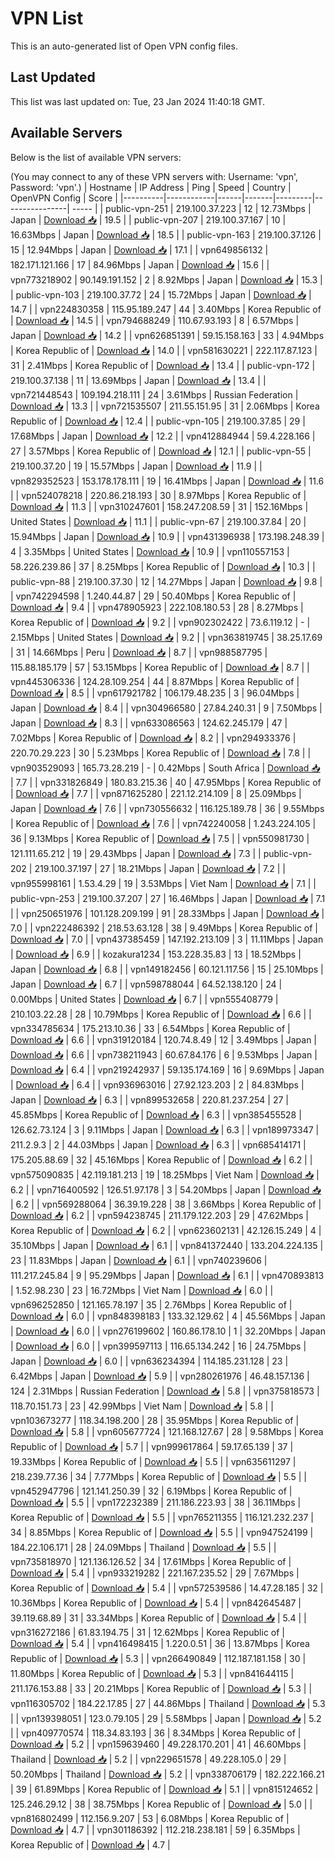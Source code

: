 # VPN List

This is an auto-generated list of Open VPN config files.

## Last Updated

This list was last updated on: Tue, 23 Jan 2024 11:40:18 GMT.

## Available Servers

Below is the list of available VPN servers:

(You may connect to any of these VPN servers with: Username: 'vpn', Password: 'vpn'.)
| Hostname | IP Address | Ping | Speed | Country | OpenVPN Config | Score |
|----------|------------|------|-------|---------|----------------| ----- |
| public-vpn-251 | 219.100.37.223 | 12 | 12.73Mbps | Japan | [Download 📥](./configs/server_0_JP.ovpn) | 19.5 |
| public-vpn-207 | 219.100.37.167 | 10 | 16.63Mbps | Japan | [Download 📥](./configs/server_1_JP.ovpn) | 18.5 |
| public-vpn-163 | 219.100.37.126 | 15 | 12.94Mbps | Japan | [Download 📥](./configs/server_2_JP.ovpn) | 17.1 |
| vpn649856132 | 182.171.121.166 | 17 | 84.96Mbps | Japan | [Download 📥](./configs/server_3_JP.ovpn) | 15.6 |
| vpn773218902 | 90.149.191.152 | 2 | 8.92Mbps | Japan | [Download 📥](./configs/server_4_JP.ovpn) | 15.3 |
| public-vpn-103 | 219.100.37.72 | 24 | 15.72Mbps | Japan | [Download 📥](./configs/server_5_JP.ovpn) | 14.7 |
| vpn224830358 | 115.95.189.247 | 44 | 3.40Mbps | Korea Republic of | [Download 📥](./configs/server_6_KR.ovpn) | 14.5 |
| vpn794688249 | 110.67.93.193 | 8 | 6.57Mbps | Japan | [Download 📥](./configs/server_7_JP.ovpn) | 14.2 |
| vpn626851391 | 59.15.158.163 | 33 | 4.94Mbps | Korea Republic of | [Download 📥](./configs/server_8_KR.ovpn) | 14.0 |
| vpn581630221 | 222.117.87.123 | 31 | 2.41Mbps | Korea Republic of | [Download 📥](./configs/server_9_KR.ovpn) | 13.4 |
| public-vpn-172 | 219.100.37.138 | 11 | 13.69Mbps | Japan | [Download 📥](./configs/server_10_JP.ovpn) | 13.4 |
| vpn721448543 | 109.194.218.111 | 24 | 3.61Mbps | Russian Federation | [Download 📥](./configs/server_11_RU.ovpn) | 13.3 |
| vpn721535507 | 211.55.151.95 | 31 | 2.06Mbps | Korea Republic of | [Download 📥](./configs/server_12_KR.ovpn) | 12.4 |
| public-vpn-105 | 219.100.37.85 | 29 | 17.68Mbps | Japan | [Download 📥](./configs/server_13_JP.ovpn) | 12.2 |
| vpn412884944 | 59.4.228.166 | 27 | 3.57Mbps | Korea Republic of | [Download 📥](./configs/server_14_KR.ovpn) | 12.1 |
| public-vpn-55 | 219.100.37.20 | 19 | 15.57Mbps | Japan | [Download 📥](./configs/server_15_JP.ovpn) | 11.9 |
| vpn829352523 | 153.178.178.111 | 19 | 16.41Mbps | Japan | [Download 📥](./configs/server_16_JP.ovpn) | 11.6 |
| vpn524078218 | 220.86.218.193 | 30 | 8.97Mbps | Korea Republic of | [Download 📥](./configs/server_17_KR.ovpn) | 11.3 |
| vpn310247601 | 158.247.208.59 | 31 | 152.16Mbps | United States | [Download 📥](./configs/server_18_US.ovpn) | 11.1 |
| public-vpn-67 | 219.100.37.84 | 20 | 15.94Mbps | Japan | [Download 📥](./configs/server_19_JP.ovpn) | 10.9 |
| vpn431396938 | 173.198.248.39 | 4 | 3.35Mbps | United States | [Download 📥](./configs/server_20_US.ovpn) | 10.9 |
| vpn110557153 | 58.226.239.86 | 37 | 8.25Mbps | Korea Republic of | [Download 📥](./configs/server_21_KR.ovpn) | 10.3 |
| public-vpn-88 | 219.100.37.30 | 12 | 14.27Mbps | Japan | [Download 📥](./configs/server_22_JP.ovpn) | 9.8 |
| vpn742294598 | 1.240.44.87 | 29 | 50.40Mbps | Korea Republic of | [Download 📥](./configs/server_23_KR.ovpn) | 9.4 |
| vpn478905923 | 222.108.180.53 | 28 | 8.27Mbps | Korea Republic of | [Download 📥](./configs/server_24_KR.ovpn) | 9.2 |
| vpn902302422 | 73.6.119.12 | - | 2.15Mbps | United States | [Download 📥](./configs/server_25_US.ovpn) | 9.2 |
| vpn363819745 | 38.25.17.69 | 31 | 14.66Mbps | Peru | [Download 📥](./configs/server_26_PE.ovpn) | 8.7 |
| vpn988587795 | 115.88.185.179 | 57 | 53.15Mbps | Korea Republic of | [Download 📥](./configs/server_27_KR.ovpn) | 8.7 |
| vpn445306336 | 124.28.109.254 | 44 | 8.87Mbps | Korea Republic of | [Download 📥](./configs/server_28_KR.ovpn) | 8.5 |
| vpn617921782 | 106.179.48.235 | 3 | 96.04Mbps | Japan | [Download 📥](./configs/server_29_JP.ovpn) | 8.4 |
| vpn304966580 | 27.84.240.31 | 9 | 7.50Mbps | Japan | [Download 📥](./configs/server_30_JP.ovpn) | 8.3 |
| vpn633086563 | 124.62.245.179 | 47 | 7.02Mbps | Korea Republic of | [Download 📥](./configs/server_31_KR.ovpn) | 8.2 |
| vpn294933376 | 220.70.29.223 | 30 | 5.23Mbps | Korea Republic of | [Download 📥](./configs/server_32_KR.ovpn) | 7.8 |
| vpn903529093 | 165.73.28.219 | - | 0.42Mbps | South Africa | [Download 📥](./configs/server_33_ZA.ovpn) | 7.7 |
| vpn331826849 | 180.83.215.36 | 40 | 47.95Mbps | Korea Republic of | [Download 📥](./configs/server_34_KR.ovpn) | 7.7 |
| vpn871625280 | 221.12.214.109 | 8 | 25.09Mbps | Japan | [Download 📥](./configs/server_35_JP.ovpn) | 7.6 |
| vpn730556632 | 116.125.189.78 | 36 | 9.55Mbps | Korea Republic of | [Download 📥](./configs/server_36_KR.ovpn) | 7.6 |
| vpn742240058 | 1.243.224.105 | 36 | 9.13Mbps | Korea Republic of | [Download 📥](./configs/server_37_KR.ovpn) | 7.5 |
| vpn550981730 | 121.111.65.212 | 19 | 29.43Mbps | Japan | [Download 📥](./configs/server_38_JP.ovpn) | 7.3 |
| public-vpn-202 | 219.100.37.197 | 27 | 18.21Mbps | Japan | [Download 📥](./configs/server_39_JP.ovpn) | 7.2 |
| vpn955998161 | 1.53.4.29 | 19 | 3.53Mbps | Viet Nam | [Download 📥](./configs/server_40_VN.ovpn) | 7.1 |
| public-vpn-253 | 219.100.37.207 | 27 | 16.46Mbps | Japan | [Download 📥](./configs/server_41_JP.ovpn) | 7.1 |
| vpn250651976 | 101.128.209.199 | 91 | 28.33Mbps | Japan | [Download 📥](./configs/server_42_JP.ovpn) | 7.0 |
| vpn222486392 | 218.53.63.128 | 38 | 9.49Mbps | Korea Republic of | [Download 📥](./configs/server_43_KR.ovpn) | 7.0 |
| vpn437385459 | 147.192.213.109 | 3 | 11.11Mbps | Japan | [Download 📥](./configs/server_44_JP.ovpn) | 6.9 |
| kozakura1234 | 153.228.35.83 | 13 | 18.52Mbps | Japan | [Download 📥](./configs/server_45_JP.ovpn) | 6.8 |
| vpn149182456 | 60.121.117.56 | 15 | 25.10Mbps | Japan | [Download 📥](./configs/server_46_JP.ovpn) | 6.7 |
| vpn598788044 | 64.52.138.120 | 24 | 0.00Mbps | United States | [Download 📥](./configs/server_47_US.ovpn) | 6.7 |
| vpn555408779 | 210.103.22.28 | 28 | 10.79Mbps | Korea Republic of | [Download 📥](./configs/server_48_KR.ovpn) | 6.6 |
| vpn334785634 | 175.213.10.36 | 33 | 6.54Mbps | Korea Republic of | [Download 📥](./configs/server_49_KR.ovpn) | 6.6 |
| vpn319120184 | 120.74.8.49 | 12 | 3.49Mbps | Japan | [Download 📥](./configs/server_50_JP.ovpn) | 6.6 |
| vpn738211943 | 60.67.84.176 | 6 | 9.53Mbps | Japan | [Download 📥](./configs/server_51_JP.ovpn) | 6.4 |
| vpn219242937 | 59.135.174.169 | 16 | 9.69Mbps | Japan | [Download 📥](./configs/server_52_JP.ovpn) | 6.4 |
| vpn936963016 | 27.92.123.203 | 2 | 84.83Mbps | Japan | [Download 📥](./configs/server_53_JP.ovpn) | 6.3 |
| vpn899532658 | 220.81.237.254 | 27 | 45.85Mbps | Korea Republic of | [Download 📥](./configs/server_54_KR.ovpn) | 6.3 |
| vpn385455528 | 126.62.73.124 | 3 | 9.11Mbps | Japan | [Download 📥](./configs/server_55_JP.ovpn) | 6.3 |
| vpn189973347 | 211.2.9.3 | 2 | 44.03Mbps | Japan | [Download 📥](./configs/server_56_JP.ovpn) | 6.3 |
| vpn685414171 | 175.205.88.69 | 32 | 45.16Mbps | Korea Republic of | [Download 📥](./configs/server_57_KR.ovpn) | 6.2 |
| vpn575090835 | 42.119.181.213 | 19 | 18.25Mbps | Viet Nam | [Download 📥](./configs/server_58_VN.ovpn) | 6.2 |
| vpn716400592 | 126.51.97.178 | 3 | 54.20Mbps | Japan | [Download 📥](./configs/server_59_JP.ovpn) | 6.2 |
| vpn569288064 | 36.39.19.228 | 38 | 3.66Mbps | Korea Republic of | [Download 📥](./configs/server_60_KR.ovpn) | 6.2 |
| vpn594238745 | 211.179.122.203 | 29 | 47.62Mbps | Korea Republic of | [Download 📥](./configs/server_61_KR.ovpn) | 6.2 |
| vpn623602131 | 42.126.15.249 | 4 | 35.10Mbps | Japan | [Download 📥](./configs/server_62_JP.ovpn) | 6.1 |
| vpn841372440 | 133.204.224.135 | 23 | 11.83Mbps | Japan | [Download 📥](./configs/server_63_JP.ovpn) | 6.1 |
| vpn740239606 | 111.217.245.84 | 9 | 95.29Mbps | Japan | [Download 📥](./configs/server_64_JP.ovpn) | 6.1 |
| vpn470893813 | 1.52.98.230 | 23 | 16.72Mbps | Viet Nam | [Download 📥](./configs/server_65_VN.ovpn) | 6.0 |
| vpn696252850 | 121.165.78.197 | 35 | 2.76Mbps | Korea Republic of | [Download 📥](./configs/server_66_KR.ovpn) | 6.0 |
| vpn848398183 | 133.32.129.62 | 4 | 45.56Mbps | Japan | [Download 📥](./configs/server_67_JP.ovpn) | 6.0 |
| vpn276199602 | 160.86.178.10 | 1 | 32.20Mbps | Japan | [Download 📥](./configs/server_68_JP.ovpn) | 6.0 |
| vpn399597113 | 116.65.134.242 | 16 | 24.75Mbps | Japan | [Download 📥](./configs/server_69_JP.ovpn) | 6.0 |
| vpn636234394 | 114.185.231.128 | 23 | 6.42Mbps | Japan | [Download 📥](./configs/server_70_JP.ovpn) | 5.9 |
| vpn280261976 | 46.48.157.136 | 124 | 2.31Mbps | Russian Federation | [Download 📥](./configs/server_71_RU.ovpn) | 5.8 |
| vpn375818573 | 118.70.151.73 | 23 | 42.99Mbps | Viet Nam | [Download 📥](./configs/server_72_VN.ovpn) | 5.8 |
| vpn103673277 | 118.34.198.200 | 28 | 35.95Mbps | Korea Republic of | [Download 📥](./configs/server_73_KR.ovpn) | 5.8 |
| vpn605677724 | 121.168.127.67 | 28 | 9.58Mbps | Korea Republic of | [Download 📥](./configs/server_74_KR.ovpn) | 5.7 |
| vpn999617864 | 59.17.65.139 | 37 | 19.33Mbps | Korea Republic of | [Download 📥](./configs/server_75_KR.ovpn) | 5.5 |
| vpn635611297 | 218.239.77.36 | 34 | 7.77Mbps | Korea Republic of | [Download 📥](./configs/server_76_KR.ovpn) | 5.5 |
| vpn452947796 | 121.141.250.39 | 32 | 6.19Mbps | Korea Republic of | [Download 📥](./configs/server_77_KR.ovpn) | 5.5 |
| vpn172232389 | 211.186.223.93 | 38 | 36.11Mbps | Korea Republic of | [Download 📥](./configs/server_78_KR.ovpn) | 5.5 |
| vpn765211355 | 116.121.232.237 | 34 | 8.85Mbps | Korea Republic of | [Download 📥](./configs/server_79_KR.ovpn) | 5.5 |
| vpn947524199 | 184.22.106.171 | 28 | 24.09Mbps | Thailand | [Download 📥](./configs/server_80_TH.ovpn) | 5.5 |
| vpn735818970 | 121.136.126.52 | 34 | 17.61Mbps | Korea Republic of | [Download 📥](./configs/server_81_KR.ovpn) | 5.4 |
| vpn933219282 | 221.167.235.52 | 29 | 7.67Mbps | Korea Republic of | [Download 📥](./configs/server_82_KR.ovpn) | 5.4 |
| vpn572539586 | 14.47.28.185 | 32 | 10.36Mbps | Korea Republic of | [Download 📥](./configs/server_83_KR.ovpn) | 5.4 |
| vpn842645487 | 39.119.68.89 | 31 | 33.34Mbps | Korea Republic of | [Download 📥](./configs/server_84_KR.ovpn) | 5.4 |
| vpn316272186 | 61.83.194.75 | 31 | 12.62Mbps | Korea Republic of | [Download 📥](./configs/server_85_KR.ovpn) | 5.4 |
| vpn416498415 | 1.220.0.51 | 36 | 13.87Mbps | Korea Republic of | [Download 📥](./configs/server_86_KR.ovpn) | 5.3 |
| vpn266490849 | 112.187.181.158 | 30 | 11.80Mbps | Korea Republic of | [Download 📥](./configs/server_87_KR.ovpn) | 5.3 |
| vpn841644115 | 211.176.153.88 | 33 | 20.21Mbps | Korea Republic of | [Download 📥](./configs/server_88_KR.ovpn) | 5.3 |
| vpn116305702 | 184.22.17.85 | 27 | 44.86Mbps | Thailand | [Download 📥](./configs/server_89_TH.ovpn) | 5.3 |
| vpn139398051 | 123.0.79.105 | 29 | 5.58Mbps | Japan | [Download 📥](./configs/server_90_JP.ovpn) | 5.2 |
| vpn409770574 | 118.34.83.193 | 36 | 8.34Mbps | Korea Republic of | [Download 📥](./configs/server_91_KR.ovpn) | 5.2 |
| vpn159639460 | 49.228.170.201 | 41 | 46.60Mbps | Thailand | [Download 📥](./configs/server_92_TH.ovpn) | 5.2 |
| vpn229651578 | 49.228.105.0 | 29 | 50.20Mbps | Thailand | [Download 📥](./configs/server_93_TH.ovpn) | 5.2 |
| vpn338706179 | 182.222.166.21 | 39 | 61.89Mbps | Korea Republic of | [Download 📥](./configs/server_94_KR.ovpn) | 5.1 |
| vpn815124652 | 125.246.29.12 | 38 | 38.75Mbps | Korea Republic of | [Download 📥](./configs/server_95_KR.ovpn) | 5.0 |
| vpn816802499 | 112.156.9.207 | 53 | 6.08Mbps | Korea Republic of | [Download 📥](./configs/server_96_KR.ovpn) | 4.7 |
| vpn301186392 | 112.218.238.181 | 59 | 6.35Mbps | Korea Republic of | [Download 📥](./configs/server_97_KR.ovpn) | 4.7 |
